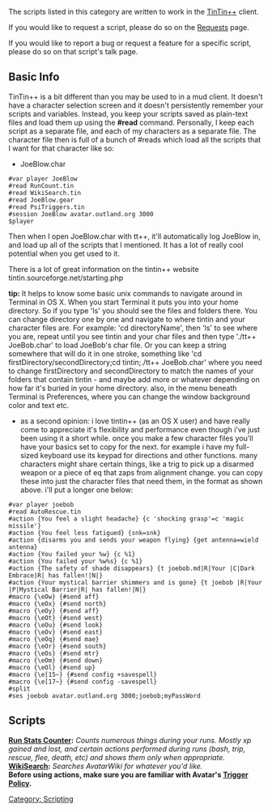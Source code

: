 The scripts listed in this category are written to work in the
[TinTin++](http://tintin.sourceforge.net/) client.

If you would like to request a script, please do so on the
[Requests](Requests "wikilink") page.

If you would like to report a bug or request a feature for a specific
script, please do so on that script's talk page.

## Basic Info

TinTin++ is a bit different than you may be used to in a mud client. It
doesn't have a character selection screen and it doesn't persistently
remember your scripts and variables. Instead, you keep your scripts
saved as plain-text files and load them up using the **\#read** command.
Personally, I keep each script as a separate file, and each of my
characters as a separate file. The character file then is full of a
bunch of \#reads which load all the scripts that I want for that
character like so:

-   JoeBlow.char

`#var player JoeBlow`  
`#read RunCount.tin`  
`#read WikiSearch.tin`  
`#read JoeBlow.gear`  
`#read PsiTriggers.tin`  
`#session JoeBlow avatar.outland.org 3000`  
`$player`  
<password>

Then when I open JoeBlow.char with tt++, it'll automatically log JoeBlow
in, and load up all of the scripts that I mentioned. It has a lot of
really cool potential when you get used to it.

There is a lot of great information on the tintin++ website
tintin.sourceforge.net/starting.php

**tip:** It helps to know some basic unix commands to navigate around in
Terminal in OS X. When you start Terminal it puts you into your home
directory. So if you type 'ls' you should see the files and folders
there. You can change directory one by one and navigate to where tintin
and your character files are. For example: 'cd directoryName', then 'ls'
to see where you are, repeat until you see tintin and your char files
and then type './tt++ JoeBob.char' to load JoeBob's char file. Or you
can keep a string somewhere that will do it in one stroke, something
like 'cd firstDirectory/secondDirectory;cd tintin;./tt++ JoeBob.char'
where you need to change firstDirectory and secondDirectory to match the
names of your folders that contain tintin - and maybe add more or
whatever depending on how far it's buried in your home directory. also,
in the menu beneath Terminal is Preferences, where you can change the
window background color and text etc.

-   as a second opinion: i love tintin++ (as an OS X user) and have
    really come to appreciate it's flexibility and performance even
    though i've just been using it a short while. once you make a few
    character files you'll have your basics set to copy for the next.
    for example i have my full-sized keyboard use its keypad for
    directions and other functions. many characters might share certain
    things, like a trig to pick up a disarmed weapon or a piece of eq
    that zaps from alignment change. you can copy these into just the
    character files that need them, in the format as shown above. i'll
    put a longer one below:

<!-- -->

    #var player joebob
    #read AutoRescue.tin
    #action {You feel a slight headache} {c 'shocking grasp'=c 'magic missile'}
    #action {You feel less fatigued} {snk=snk}
    #action {disarms you and sends your weapon flying} {get antenna=wield antenna}
    #action {You failed your %w} {c %1}
    #action {You failed your %w%s} {c %1}
    #action {The safety of shade disappears} {t joebob.md|R|Your |C|Dark Embrace|R| has fallen!|N|}
    #action {Your mystical barrier shimmers and is gone} {t joebob |R|Your |P|Mystical Barrier|R| has fallen!|N|}
    #macro {\eOw} {#send aff}
    #macro {\eOx} {#send north}
    #macro {\eOy} {#send aff}
    #macro {\eOt} {#send west}
    #macro {\eOu} {#send look}
    #macro {\eOv} {#send east}
    #macro {\eOq} {#send mae}
    #macro {\eOr} {#send south}
    #macro {\eOs} {#send mtr}
    #macro {\eOm} {#send down}
    #macro {\eOl} {#send up}
    #macro {\e[15~} {#send config +savespell}
    #macro {\e[17~} {#send config -savespell}
    #split
    #ses joebob avatar.outland.org 3000;joebob;myPassWord

## Scripts

**[Run Stats Counter](TinTin++_Run_Stats_Counter "wikilink"):** *Counts
numerous things during your runs. Mostly xp gained and lost, and certain
actions performed during runs (bash, trip, rescue, flee, death, etc) and
shows them only when appropriate.*  
**[WikiSearch](TinTin++_WikiSearch.md "wikilink"):** *Searches
AvatarWiki for whatever you'd like.*  
**Before using actions, make sure you are familiar with Avatar's
[Trigger Policy](Trigger-Using_Policy.md "wikilink").**

[Category: Scripting](Category:_Scripting "wikilink")
